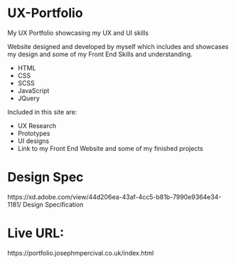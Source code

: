 ﻿# UX-Portfolio

My UX Portfolio showcasing my UX and UI skills

Website designed and developed by myself which includes and showcases my design and some of my Front End Skills and understanding.

<ul>
<li>
HTML
</li>
<li>
CSS
</li>
<li>
SCSS
</li>
<li>
JavaScript
</li>
<li>
JQuery
</li>
</ul>
Included in this site are:
<ul>
<li>
UX Research
</li>
<li>
Prototypes
</li>
<li>
UI designs
</li>
<li>
Link to my Front End Website and some of my finished projects
</li>
</ul>
<h1> Design Spec</h1>
https://xd.adobe.com/view/44d206ea-43af-4cc5-b81b-7990e9364e34-1181/ Design Specification
<h1>Live URL: </h1>
https://portfolio.josephmpercival.co.uk/index.html

